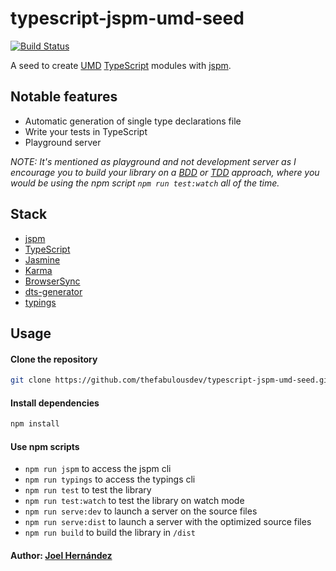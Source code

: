 # typescript-jspm-umd-seed
[![Build Status](https://travis-ci.org/thefabulousdev/typescript-jspm-umd-seed.svg?branch=master)](https://travis-ci.org/thefabulousdev/typescript-jspm-umd-seed)

A seed to create [UMD](https://github.com/umdjs/umd) [TypeScript](https://www.typescriptlang.org/) modules with [jspm](http://jspm.io/).

## Notable features

* Automatic generation of single type declarations file
* Write your tests in TypeScript
* Playground server

*NOTE: It's mentioned as playground and not development server as I encourage you to build your library on a [BDD](https://en.wikipedia.org/wiki/Behavior-driven_development) or [TDD](https://en.wikipedia.org/wiki/Test-driven_development) approach, where you would be using the npm script `npm run test:watch` all of the time.*

## Stack

* [jspm](http://jspm.io/)
* [TypeScript](https://www.typescriptlang.org/)
* [Jasmine](https://jasmine.github.io/)
* [Karma](https://karma-runner.github.io)
* [BrowserSync](https://www.browsersync.io/)
* [dts-generator](https://github.com/SitePen/dts-generator)
* [typings](https://github.com/typings/typings)

## Usage

#### Clone the repository

``` sh
git clone https://github.com/thefabulousdev/typescript-jspm-umd-seed.git
```

#### Install dependencies

``` sh
npm install
```

#### Use npm scripts

* `npm run jspm` to access the jspm cli
* `npm run typings` to access the typings cli
* `npm run test` to test the library
* `npm run test:watch` to test the library on watch mode
* `npm run serve:dev` to launch a server on the source files
* `npm run serve:dist` to launch a server with the optimized source files
* `npm run build` to build the library in `/dist`

#### Author: [Joel Hernández](https://github.com/thefabulousdev)

